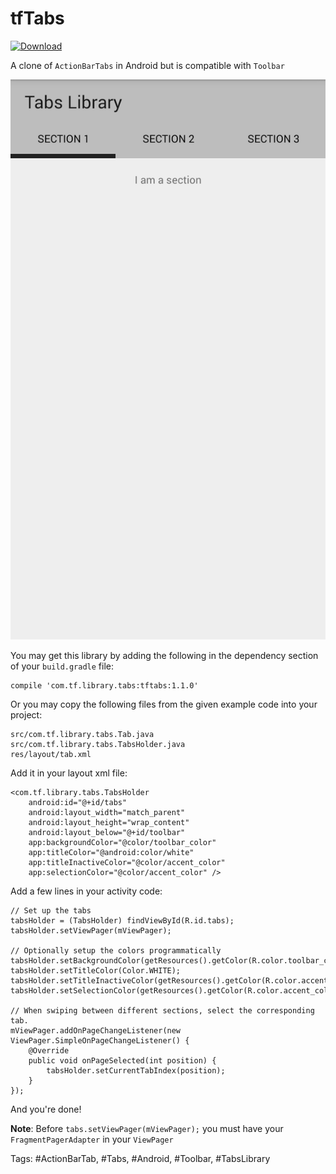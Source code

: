 tfTabs
======

[ ![Download](https://api.bintray.com/packages/tfkamran/maven/tf-tabs-android/images/download.svg) ](https://bintray.com/tfkamran/maven/tf-tabs-android/_latestVersion)

A clone of `ActionBarTabs` in Android but is compatible with `Toolbar`

![Screenshot](./Screenshot.png)

You may get this library by adding the following in the dependency section of your `build.gradle` file:

    compile 'com.tf.library.tabs:tftabs:1.1.0'

Or you may copy the following files from the given example code into your project:

    src/com.tf.library.tabs.Tab.java
    src/com.tf.library.tabs.TabsHolder.java
    res/layout/tab.xml
    
Add it in your layout xml file:

    <com.tf.library.tabs.TabsHolder
        android:id="@+id/tabs"
        android:layout_width="match_parent"
        android:layout_height="wrap_content"
        android:layout_below="@+id/toolbar"
        app:backgroundColor="@color/toolbar_color"
        app:titleColor="@android:color/white"
        app:titleInactiveColor="@color/accent_color"
        app:selectionColor="@color/accent_color" />

Add a few lines in your activity code:

    // Set up the tabs
    tabsHolder = (TabsHolder) findViewById(R.id.tabs);
    tabsHolder.setViewPager(mViewPager);

    // Optionally setup the colors programmatically
    tabsHolder.setBackgroundColor(getResources().getColor(R.color.toolbar_color));
    tabsHolder.setTitleColor(Color.WHITE);
    tabsHolder.setTitleInactiveColor(getResources().getColor(R.color.accent_color));
    tabsHolder.setSelectionColor(getResources().getColor(R.color.accent_color));

    // When swiping between different sections, select the corresponding tab.
    mViewPager.addOnPageChangeListener(new ViewPager.SimpleOnPageChangeListener() {
        @Override
        public void onPageSelected(int position) {
            tabsHolder.setCurrentTabIndex(position);
        }
    });
    
And you're done!

**Note**: Before `tabs.setViewPager(mViewPager);` you must have your `FragmentPagerAdapter` in your `ViewPager`

Tags: #ActionBarTab, #Tabs, #Android, #Toolbar, #TabsLibrary
